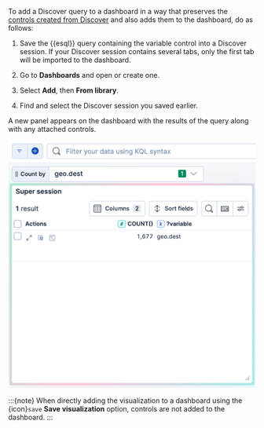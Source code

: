 To add a Discover query to a dashboard in a way that preserves the [controls created from Discover](/explore-analyze/discover/try-esql.md#add-variable-control-discover) and also adds them to the dashboard, do as follows:

1. Save the {{esql}} query containing the variable control into a Discover session. If your Discover session contains several tabs, only the first tab will be imported to the dashboard.

1. Go to **Dashboards** and open or create one.

1. Select **Add**, then **From library**.

1. Find and select the Discover session you saved earlier.

A new panel appears on the dashboard with the results of the query along with any attached controls.

![Importing Discover controls into a dashboard](/explore-analyze/images/import-discover-control-dashboard.png " =40%")

:::{note}
When directly adding the visualization to a dashboard using the {icon}`save` **Save visualization** option, controls are not added to the dashboard.
:::